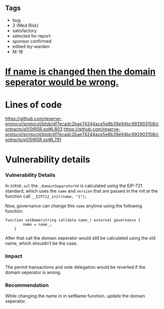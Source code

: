 ## Tags

- bug
- 2 (Med Risk)
- satisfactory
- selected for report
- sponsor confirmed
- edited-by-warden
- M-18

# [If name is changed then the domain seperator would be wrong.](https://github.com/code-423n4/2023-01-reserve-findings/issues/211) 

# Lines of code

https://github.com/reserve-protocol/protocol/blob/df7ecadc2bae74244ace5e8b39e94bc992903158/contracts/p1/StRSR.sol#L803
https://github.com/reserve-protocol/protocol/blob/df7ecadc2bae74244ace5e8b39e94bc992903158/contracts/p1/StRSR.sol#L791


# Vulnerability details

### Vulnerability Details

In `StRSR.sol` the `_domainSeparatorV4` is calculated using the EIP-721 standard, which uses the `name` and `version` that are passed in the init at the function call `__EIP712_init(name, "1");`

Now, governance can change this `name` anytime using the following function:

```solidity
function setName(string calldata name_) external governance {
        name = name_;
    }
```

After that call the domain seperator would still be calculated using the old name, which shouldn’t be the case. 

### Impact

The permit transactions and vote delegation would be reverted if the domain seperator is wrong. 

### Recommendation

While changing the name in in setName function. update the domain seperator.